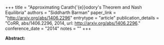 +++
title = "Approximating Carath{\'{e}}odory's Theorem and Nash Equilibria"
authors = "Siddharth Barman"
paper_link = "http://arxiv.org/abs/1406.2296"
entrytype = "article"
publication_details = "CoRR, abs/1406.2296, 2014, url: <a href='http://arxiv.org/abs/1406.2296' target='_blank'>http://arxiv.org/abs/1406.2296</a>."
conference_date = "2014"
notes = ""
+++

<b>Abstract:</b>

